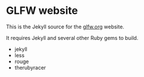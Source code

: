 # GLFW website

This is the Jekyll source for the [glfw.org](https://www.glfw.org/) website.

It requires Jekyll and several other Ruby gems to build.

 - jekyll
 - less
 - rouge
 - therubyracer

